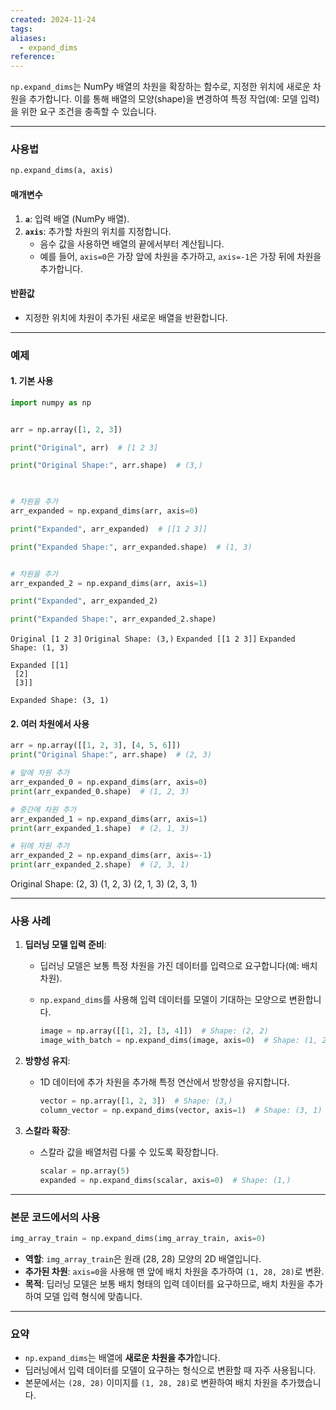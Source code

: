 ```yaml
---
created: 2024-11-24
tags: 
aliases:
  - expand_dims
reference:
---
```

`np.expand_dims`는 NumPy 배열의 차원을 확장하는 함수로, 지정한 위치에 새로운 차원을 추가합니다. 이를 통해 배열의 모양(shape)을 변경하여 특정 작업(예: 모델 입력)을 위한 요구 조건을 충족할 수 있습니다.

---

### **사용법**

```python
np.expand_dims(a, axis)
```

#### **매개변수**

1. **`a`**: 입력 배열 (NumPy 배열).
2. **`axis`**: 추가할 차원의 위치를 지정합니다.
    - 음수 값을 사용하면 배열의 끝에서부터 계산됩니다.
    - 예를 들어, `axis=0`은 가장 앞에 차원을 추가하고, `axis=-1`은 가장 뒤에 차원을 추가합니다.

#### **반환값**

- 지정한 위치에 차원이 추가된 새로운 배열을 반환합니다.

---

### **예제**

#### 1. 기본 사용

```python
import numpy as np


arr = np.array([1, 2, 3])

print("Original", arr)  # [1 2 3]

print("Original Shape:", arr.shape)  # (3,)

  

# 차원을 추가
arr_expanded = np.expand_dims(arr, axis=0)

print("Expanded", arr_expanded)  # [[1 2 3]]

print("Expanded Shape:", arr_expanded.shape)  # (1, 3)


# 차원을 추가
arr_expanded_2 = np.expand_dims(arr, axis=1)

print("Expanded", arr_expanded_2)

print("Expanded Shape:", arr_expanded_2.shape)
```
`Original [1 2 3]`
`Original Shape: (3,)`
`Expanded [[1 2 3]]`
`Expanded Shape: (1, 3)`
```
Expanded [[1]
 [2]
 [3]]
```
`Expanded Shape: (3, 1)`
#### 2. 여러 차원에서 사용

```python
arr = np.array([[1, 2, 3], [4, 5, 6]])
print("Original Shape:", arr.shape)  # (2, 3)

# 앞에 차원 추가
arr_expanded_0 = np.expand_dims(arr, axis=0)
print(arr_expanded_0.shape)  # (1, 2, 3)

# 중간에 차원 추가
arr_expanded_1 = np.expand_dims(arr, axis=1)
print(arr_expanded_1.shape)  # (2, 1, 3)

# 뒤에 차원 추가
arr_expanded_2 = np.expand_dims(arr, axis=-1)
print(arr_expanded_2.shape)  # (2, 3, 1)
```

Original Shape: (2, 3)
(1, 2, 3)
(2, 1, 3)
(2, 3, 1)

---

### **사용 사례**

1. **딥러닝 모델 입력 준비**:
    
    - 딥러닝 모델은 보통 특정 차원을 가진 데이터를 입력으로 요구합니다(예: 배치 차원).
    - `np.expand_dims`를 사용해 입력 데이터를 모델이 기대하는 모양으로 변환합니다.
        
        ```python
        image = np.array([[1, 2], [3, 4]])  # Shape: (2, 2)
        image_with_batch = np.expand_dims(image, axis=0)  # Shape: (1, 2, 2)
        ```
        
2. **방향성 유지**:
    
    - 1D 데이터에 추가 차원을 추가해 특정 연산에서 방향성을 유지합니다.
        
        ```python
        vector = np.array([1, 2, 3])  # Shape: (3,)
        column_vector = np.expand_dims(vector, axis=1)  # Shape: (3, 1)
        ```
        
3. **스칼라 확장**:
    
    - 스칼라 값을 배열처럼 다룰 수 있도록 확장합니다.
        
        ```python
        scalar = np.array(5)
        expanded = np.expand_dims(scalar, axis=0)  # Shape: (1,)
        ```
        

---

### **본문 코드에서의 사용**

```python
img_array_train = np.expand_dims(img_array_train, axis=0)
```

- **역할**: `img_array_train`은 원래 (28, 28) 모양의 2D 배열입니다.
- **추가된 차원**: `axis=0`을 사용해 맨 앞에 배치 차원을 추가하여 `(1, 28, 28)`로 변환.
- **목적**: 딥러닝 모델은 보통 배치 형태의 입력 데이터를 요구하므로, 배치 차원을 추가하여 모델 입력 형식에 맞춥니다.

---

### **요약**

- `np.expand_dims`는 배열에 **새로운 차원을 추가**합니다.
- 딥러닝에서 입력 데이터를 모델이 요구하는 형식으로 변환할 때 자주 사용됩니다.
- 본문에서는 `(28, 28)` 이미지를 `(1, 28, 28)`로 변환하여 배치 차원을 추가했습니다.